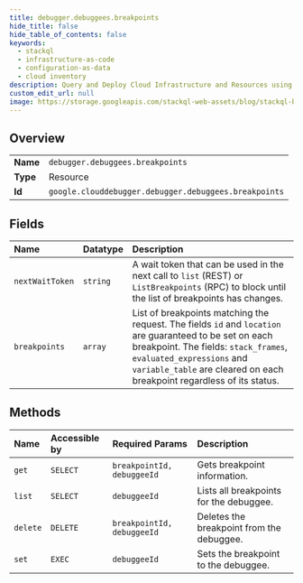 ```yaml
---
title: debugger.debuggees.breakpoints
hide_title: false
hide_table_of_contents: false
keywords:
  - stackql
  - infrastructure-as-code
  - configuration-as-data
  - cloud inventory
description: Query and Deploy Cloud Infrastructure and Resources using SQL
custom_edit_url: null
image: https://storage.googleapis.com/stackql-web-assets/blog/stackql-blog-post-featured-image.png
---
```

  
    

## Overview
<table><tbody>
<tr><td><b>Name</b></td><td><code>debugger.debuggees.breakpoints</code></td></tr>
<tr><td><b>Type</b></td><td>Resource</td></tr>
<tr><td><b>Id</b></td><td><code>google.clouddebugger.debugger.debuggees.breakpoints</code></td></tr>
</tbody></table>

## Fields
| Name | Datatype | Description |
|:-----|:---------|:------------|
| `nextWaitToken` | `string` | A wait token that can be used in the next call to `list` (REST) or `ListBreakpoints` (RPC) to block until the list of breakpoints has changes. |
| `breakpoints` | `array` | List of breakpoints matching the request. The fields `id` and `location` are guaranteed to be set on each breakpoint. The fields: `stack_frames`, `evaluated_expressions` and `variable_table` are cleared on each breakpoint regardless of its status. |
## Methods
| Name | Accessible by | Required Params | Description |
|:-----|:--------------|:----------------|:------------|
| `get` | `SELECT` | `breakpointId, debuggeeId` | Gets breakpoint information. |
| `list` | `SELECT` | `debuggeeId` | Lists all breakpoints for the debuggee. |
| `delete` | `DELETE` | `breakpointId, debuggeeId` | Deletes the breakpoint from the debuggee. |
| `set` | `EXEC` | `debuggeeId` | Sets the breakpoint to the debuggee. |
